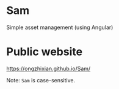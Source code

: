 # Sam

Simple asset management (using Angular)

# Public website

https://ongzhixian.github.io/Sam/

Note: `Sam` is case-sensitive.